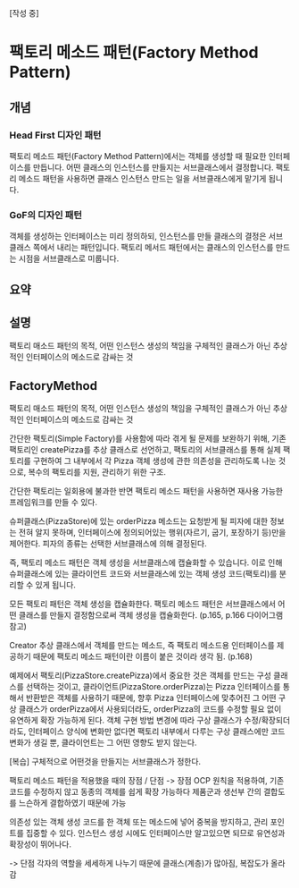 [작성 중]

# 팩토리 메소드 패턴(Factory Method Pattern)

## 개념

### Head First 디자인 패턴

팩토리 메소드 패턴(Factory Method Pattern)에서는 객체를 생성할 때 필요한 인터페이스를 만듭니다. 어떤 클래스의 인스턴스를 만들지는 서브클래스에서 결정합니다. 팩토리 메소드 패턴을 사용하면 클래스 인스턴스 만드는 일을 서브클래스에게 맡기게 됩니다.

### GoF의 디자인 패턴

객체를 생성하는 인터페이스는 미리 정의하되, 인스턴스를 만들 클래스의 결정은 서브 클래스 쪽에서 내리는 패턴입니다. 팩토리 메서드 패턴에서는 클래스의 인스턴스를 만드는 시점을 서브클래스로 미룹니다.

## 요약

## 설명

팩토리 매소드 패턴의 목적, 어떤 인스턴스 생성의 책임을 구체적인 클래스가 아닌 추상적인 인터페이스의 메소드로 감싸는 것

## FactoryMethod

팩토리 매소드 패턴의 목적, 어떤 인스턴스 생성의 책임을 구체적인 클래스가 아닌 추상적인 인터페이스의 메소드로 감싸는 것

간단한 팩토리(Simple Factory)를 사용함에 따라 겪게 될 문제를 보완하기 위해, 기존 팩토리인 createPizza를 추상 클래스로 선언하고, 팩토리의 서브클래스를 통해 실제 팩토리를 구현하여 그 내부에서 각 Pizza 객체 생성에 관한 의존성을 관리하도록 나눈 것으로, 복수의 팩토리를 지원, 관리하기 위한 구조.

간단한 팩토리는 일회용에 불과한 반면 팩토리 메소드 패턴을 사용하면 재사용 가능한 프레임워크를 만들 수 있다.

슈퍼클래스(PizzaStore)에 있는 orderPizza 메소드는 요청받게 될 피자에 대한 정보는 전혀 알지 못하며, 인터페이스에 정의되어있는 행위(자르기, 굽기, 포장하기 등)만을 제어한다. 피자의 종류는 선택한 서브클래스에 의해 결정된다.

즉, 팩토리 메소드 패턴은 객체 생성을 서브클래스에 캡슐화할 수 있습니다. 이로 인해 슈퍼클래스에 있는 클라이언트 코드와 서브클래스에 있는 객체 생성 코드(팩토리)를 분리할 수 있게 됩니다.

모든 팩토리 패턴은 객체 생성을 캡슐화한다.
팩토리 메소드 패턴은 서브클래스에서 어떤 클래스를 만들지 결정함으로써 객체 생성을 캡슐화한다. (p.165, p.166 다이어그램 참고)

Creator 추상 클래스에서 객체를 만드는 메소드, 즉 팩토리 메소드용 인터페이스를 제공하기 때문에 팩토리 메소드 패턴이란 이름이 붙은 것이라 생각 됨. (p.168)

예제에서 팩토리(PizzaStore.createPizza)에서 중요한 것은 객체를 만드는 구성 클래스를 선택하는 것이고, 클라이언트(PizzaStore.orderPizza)는 Pizza 인터페이스를 통해서 반환받은 객체를 사용하기 때문에, 향후 Pizza 인터페이스에 맞추어진 그 어떤 구상 클래스가 orderPizza에서 사용되더라도, orderPizza의 코드를 수정할 필요 없이 유연하게 확장 가능하게 된다.
객체 구현 방법 변경에 따라 구상 클래스가 수정/확장되더라도, 인터페이스 양식에 변화만 없다면 팩토리 내부에서 다루는 구상 클래스에만 코드 변화가 생길 뿐, 클라이언트는 그 어떤 영향도 받지 않는다.

[복습]
구체적으로 어떤것을 만들지는 서브클래스가 정한다.

팩토리 메소드 패턴을 적용했을 때의 장점 / 단점
-> 장점
OCP 원칙을 적용하여, 기존 코드를 수정하지 않고 동종의 객체를 쉽게 확장 가능하다
제품군과 생선부 간의 결합도를 느슨하게 결합하였기 때문에 가능

의존성 있는 객체 생성 코드를 한 객체 또는 메소드에 넣어 중복을 방지하고, 관리 포인트를 집중할 수 있다.
인스턴스 생성 시에도 인터페이스만 알고있으면 되므로 유연성과 확장성이 뛰어나다.

-> 단점
각자의 역할을 세세하게 나누기 때문에 클래스(계층)가 많아짐, 복잡도가 올라감
